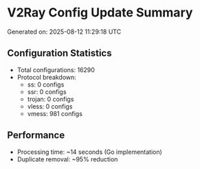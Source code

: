 # V2Ray Config Update Summary
Generated on: 2025-08-12 11:29:18 UTC

## Configuration Statistics
- Total configurations: 16290
- Protocol breakdown:
  - ss: 0 configs
  - ssr: 0 configs
  - trojan: 0 configs
  - vless: 0 configs
  - vmess: 981 configs

## Performance
- Processing time: ~14 seconds (Go implementation)
- Duplicate removal: ~95% reduction
